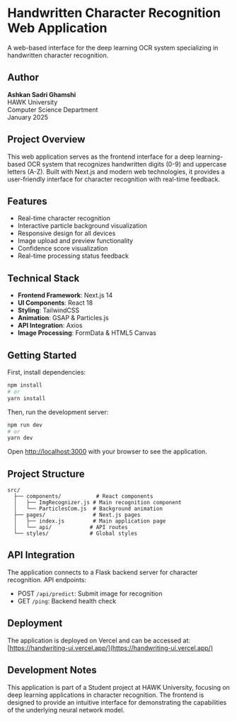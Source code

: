 # Handwritten Character Recognition Web Application

A web-based interface for the deep learning OCR system specializing in handwritten character recognition. 

## Author
**Ashkan Sadri Ghamshi**  
HAWK University  
Computer Science Department  
January 2025

## Project Overview
This web application serves as the frontend interface for a deep learning-based OCR system that recognizes handwritten digits (0-9) and uppercase letters (A-Z). Built with Next.js and modern web technologies, it provides a user-friendly interface for character recognition with real-time feedback.

## Features
- Real-time character recognition
- Interactive particle background visualization
- Responsive design for all devices
- Image upload and preview functionality
- Confidence score visualization
- Real-time processing status feedback

## Technical Stack
- **Frontend Framework**: Next.js 14
- **UI Components**: React 18
- **Styling**: TailwindCSS
- **Animation**: GSAP & Particles.js
- **API Integration**: Axios
- **Image Processing**: FormData & HTML5 Canvas

## Getting Started

First, install dependencies:
```bash
npm install
# or
yarn install
```

Then, run the development server:
```bash
npm run dev
# or
yarn dev
```

Open [http://localhost:3000](http://localhost:3000) with your browser to see the application.

## Project Structure
```
src/
  ├── components/           # React components
  │   ├── ImgRecognizer.js # Main recognition component
  │   └── ParticlesCom.js  # Background animation
  ├── pages/               # Next.js pages
  │   ├── index.js         # Main application page
  │   └── api/            # API routes
  └── styles/             # Global styles
```

## API Integration
The application connects to a Flask backend server for character recognition. API endpoints:
- POST `/api/predict`: Submit image for recognition
- GET `/ping`: Backend health check

## Deployment
The application is deployed on Vercel and can be accessed at:
[https://handwriting-ui.vercel.app/](https://handwriting-ui.vercel.app/)

## Development Notes
This application is part of a Student project at HAWK University, focusing on deep learning applications in character recognition. The frontend is designed to provide an intuitive interface for demonstrating the capabilities of the underlying neural network model.